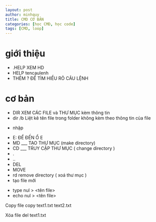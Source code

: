 ```yaml
---
layout: post
author: minhquy
title: CMD CƠ BẢN
categories: [học CMD, học code]
tags: [CMD, loop]
---
```


# giới thiệu 
- .HELP XEM HD
- HELP tencaulenh
- THÊM \? ĐỂ TÌM HIỂU RÕ CÂU LỆNH


# cơ bản
- DIR XEM CÁC FILE và THƯ MỤC  kèm thông tin
- dir /b  Liệt kê tên file trong folder không kèm theo thông tin của file
+ nhập
- E: ĐỂ ĐẾN Ổ E
- MD ___ TẠO THƯ MỤC (make directory)
- CD ___ TRUY CẬP THƯ MỤC ( change directory )
- .
- ..
- DEL
- MOVE
- rd  remove directory ( xoá thư mục )
- tạo file mới
+ type nul > <tên file>
+ echo nul > <tên file>

Copy file
copy text1.txt text2.txt

Xóa file
del text1.txt